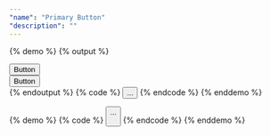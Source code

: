 ```yaml
---
"name": "Primary Button"
"description": ""
---
```



{% demo %}
{% output %}
<div class="col--3">
    <button class="btn-wrapper btn-primary">
        <div class="btn">
            <span class="btn-text">Button</span>
        </div>  
    </button>
</div>
<div class="col--6">
    <button class="btn-wrapper btn-primary">
        <div class="btn">
            <span class="btn-text">Button</span>
        </div>  
    </button>
</div>
{% endoutput %}
{% code %}
<button class="btn-wrapper btn-primary">
    <div class="btn">
        <span class="btn-text">...</span>
    </div>  
</button>
{% endcode %}
{% enddemo %}

{% demo %}
{% code %}
<button class="btn-wrapper btn-primary">
    <div class="btn">
        <span class="btn-text">...</span>
    </div>  
</button>
{% endcode %}
{% enddemo %}
